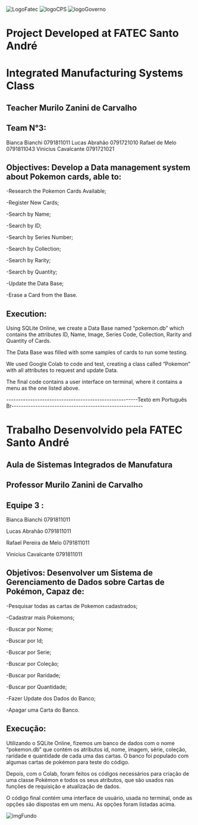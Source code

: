![LogoFatec](http://fatecsantoandre.edu.br/images/logo.png)
![logoCPS](http://fatecsantoandre.edu.br/images/logo_centro.png)
![logoGoverno](http://fatecsantoandre.edu.br/images/logo_sp.png)

# Project Developed at FATEC Santo André 

# Integrated Manufacturing Systems Class 

## Teacher Murilo Zanini de Carvalho 

## Team N°3:
Bianca Bianchi          0791811011
Lucas Abrahão		0791721010
Rafael de Melo 		0791811043
Vinicius Cavalcante	0791721021

## Objectives: Develop a Data management system about Pokemon cards, able to: 

 -Research the Pokemon Cards Available; 

 -Register New Cards; 

 -Search by Name; 

 -Search by ID; 

 -Search by Series Number; 

 -Search by Collection;  

 -Search by Rarity; 

 -Search by Quantity; 

 -Update the Data Base; 

 -Erase a Card from the Base. 

## Execution: 

Using SQLite Online, we create a Data Base named “pokemon.db” which contains the attributes ID, Name, Image, Series Code, Collection, Rarity and Quantity of Cards. 

The Data Base was filled with some samples of cards to run some testing. 

We used Google Colab to code and test, creating a class called “Pokemon” with all attributes to request and update Data. 

The final code contains a user interface on terminal, where it contains a menu as the one listed above. 

-------------------------------------------------------Texto em Português Br-------------------------------------------------------

# Trabalho Desenvolvido pela FATEC Santo André 

## Aula de Sistemas Integrados de Manufatura 

## Professor Murilo Zanini de Carvalho  

## Equipe 3 : 

Bianca Bianchi   0791811011 

Lucas Abrahão   0791811011 

Rafael Pereira de Melo   0791811011 

Vinicius Cavalcante   0791811011 

## Objetivos: Desenvolver um Sistema de Gerenciamento de Dados sobre Cartas de Pokémon, Capaz de: 

 -Pesquisar todas as cartas de Pokemon cadastrados; 

 -Cadastrar mais Pokemons; 

 -Buscar por Nome; 

 -Buscar por Id; 

 -Buscar por Serie; 

 -Buscar por Coleção; 

 -Buscar por Raridade; 

 -Buscar por Quantidade; 

 -Fazer Update dos Dados do Banco; 

 -Apagar uma Carta do Banco. 

## Execução: 

Utilizando o SQLite Online, fizemos um banco de dados com o nome “pokemon.db” que contém os atributos id, nome, imagem, série, coleção, raridade e quantidade de cada uma das cartas. O banco foi populado com algumas cartas de pokémon para teste do código. 

Depois, com o Colab, foram feitos os códigos necessários para criação de uma classe Pokémon e todos os seus atributos, que são usados nas funções de requisição e atualização de dados.  

O código final contém uma interface de usuário, usada no terminal, onde as opções são dispostas em um menu. As opções foram listadas acima.  

![imgFundo](https://pokemontcg.io/static/media/pokemon-minimalist.30bc8a16.png)
